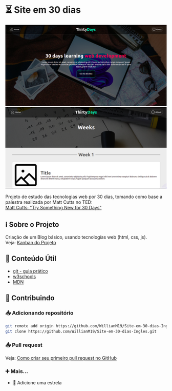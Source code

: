 # ⏳ Site em 30 dias

![](screenshots/page-screenshot.png)
![](screenshots/weeks-screenshot.png)

Projeto de estudo das tecnologias web por 30 dias, tomando como base a palestra realizada por Matt Cutts no TED:<br> 
[Matt Cutts: "Try Something New for 30 Days"](https://www.youtube.com/watch?v=nzRvMsrnoF8)

## ℹ️ Sobre o Projeto

Criação de um Blog básico, usando tecnologías web (html, css, js).<br>
Veja: [Kanban do Projeto](https://github.com/users/WillianM19/projects/1)

## 📂 Conteúdo Útil

- [git - guia prático](https://rogerdudler.github.io/git-guide/index.pt_BR.html)
- [w3schools](https://www.w3schools.com)
- [MDN](https://developer.mozilla.org/en-US/)

## 🤝 Contribuindo 

### 📥 Adicionando repositório
```sh
git remote add origin https://github.com/WillianM19/Site-em-30-dias-Ingles.git
git clone https://github.com/WillianM19/Site-em-30-dias-Ingles.git
```

### 📤 Pull request
Veja: [Como criar seu primeiro pull request no GitHub](https://www.youtube.com/watch?v=Du04jBWrv4A)

### ➕ Mais...

- 🌟 Adicione uma estrela 
